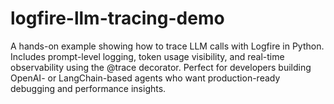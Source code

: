 # logfire-llm-tracing-demo
A hands-on example showing how to trace LLM calls with Logfire in Python. Includes prompt-level logging, token usage visibility, and real-time observability using the @trace decorator. Perfect for developers building OpenAI- or LangChain-based agents who want production-ready debugging and performance insights.
